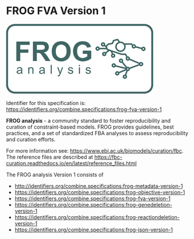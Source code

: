 # FROG FVA Version 1
![FROG logo](./files/frog-logo.png) 

Identifier for this specification is: https://identifiers.org/combine.specifications:frog-fva-version-1

**FROG analysis** - a community standard to foster reproducibility and curation of constraint-based models. FROG provides guidelines, best practices, and a set of standardized FBA analyses to assess reproducibility and curation efforts.

For more information see: https://www.ebi.ac.uk/biomodels/curation/fbc. The reference files are described at https://fbc-curation.readthedocs.io/en/latest/reference_files.html

The FROG analysis Version 1 consists of

* http://identifiers.org/combine.specifications:frog-metadata-version-1
* https://identifiers.org/combine.specifications:frog-objective-version-1
* https://identifiers.org/combine.specifications:frog-fva-version-1
* https://identifiers.org/combine.specifications:frog-genedeletion-version-1
* https://identifiers.org/combine.specifications:frog-reactiondeletion-version-1
* https://identifiers.org/combine.specifications:frog-json-version-1


